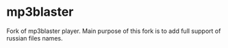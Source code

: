 mp3blaster
==========

Fork of mp3blaster player. Main purpose of this fork is to add full support of
russian files names.
